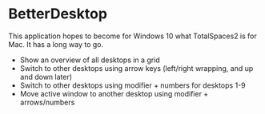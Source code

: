 # BetterDesktop

This application hopes to become for Windows 10 what TotalSpaces2 is for Mac. It has a long way to go.

- Show an overview of all desktops in a grid
- Switch to other desktops using arrow keys (left/right wrapping, and up and down later)
- Switch to other desktops using modifier + numbers for desktops 1-9
- Move active window to another desktop using modifier + arrows/numbers
